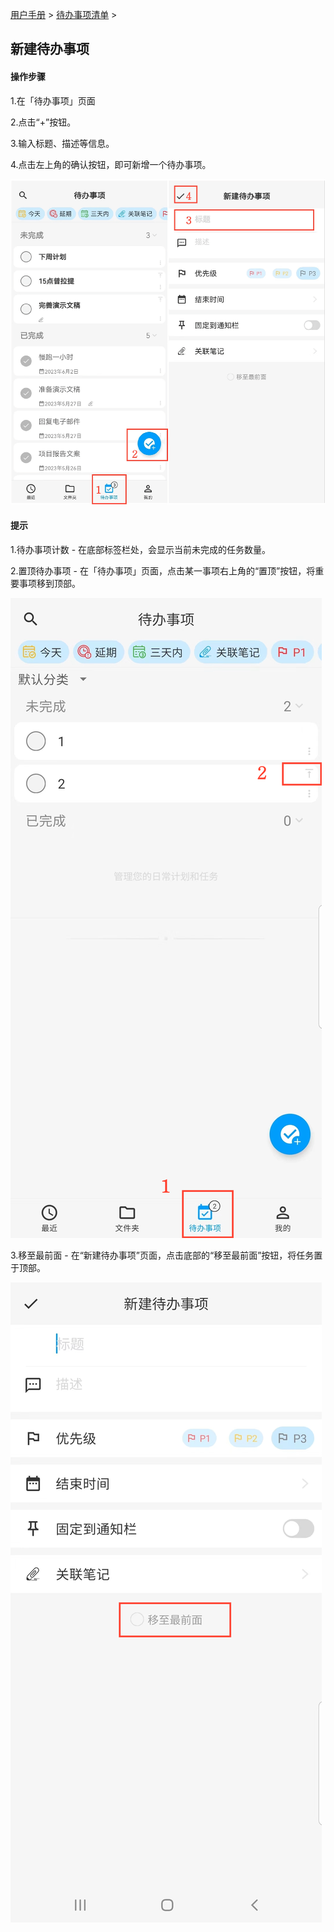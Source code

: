 [用户手册](/dragonnest/drawnote/manual/zh) > [待办事项清单](/dragonnest/drawnote/manual/zh/to_do) >

新建待办事项
---
#### 操作步骤

1.在「待办事项」页面

2.点击“+”按钮。

3.输入标题、描述等信息。

4.点击左上角的确认按钮，即可新增一个待办事项。

![](imgs/create_a_new_to_do1.png)

#### 提示
1.待办事项计数 - 在底部标签栏处，会显示当前未完成的任务数量。

2.置顶待办事项 - 在「待办事项」页面，点击某一事项右上角的“置顶”按钮，将重要事项移到顶部。

![](imgs/create_a_new_to_do4.png)

3.移至最前面 - 在“新建待办事项”页面，点击底部的“移至最前面”按钮，将任务置于顶部。

![](imgs/create_a_new_to_do3.png)